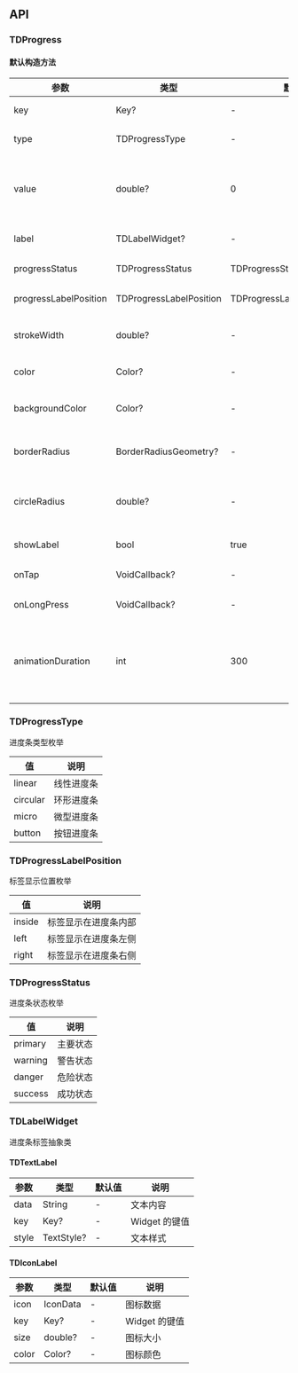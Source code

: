 ## API

### TDProgress

#### 默认构造方法

| 参数 | 类型 | 默认值 | 说明 |
| --- | --- | --- | --- |
| key | Key? | - | Widget 的键值 |
| type | TDProgressType | - | 进度条类型 |
| value | double? | 0 | 进度值 (0.0 到 1.0 之间的正数) |
| label | TDLabelWidget? | - | 进度条标签 |
| progressStatus | TDProgressStatus | TDProgressStatus.primary | 进度条状态 |
| progressLabelPosition | TDProgressLabelPosition | TDProgressLabelPosition.inside | 标签显示位置 |
| strokeWidth | double? | - | 进度条粗细 (正数) |
| color | Color? | - | 进度条颜色 |
| backgroundColor | Color? | - | 进度条背景颜色 |
| borderRadius | BorderRadiusGeometry? | - | 进度条末端形状 |
| circleRadius | double? | - | 环形进度条半径 (正数) |
| showLabel | bool | true | 是否显示标签 |
| onTap | VoidCallback? | - | 点击事件 |
| onLongPress | VoidCallback? | - | 长按事件 |
| animationDuration | int | 300 | 动画持续时间 (正整数，单位为毫秒) |

### TDProgressType

进度条类型枚举

| 值 | 说明 |
| --- | --- |
| linear | 线性进度条 |
| circular | 环形进度条 |
| micro | 微型进度条 |
| button | 按钮进度条 |

### TDProgressLabelPosition

标签显示位置枚举

| 值 | 说明 |
| --- | --- |
| inside | 标签显示在进度条内部 |
| left | 标签显示在进度条左侧 |
| right | 标签显示在进度条右侧 |

### TDProgressStatus

进度条状态枚举

| 值 | 说明 |
| --- | --- |
| primary | 主要状态 |
| warning | 警告状态 |
| danger | 危险状态 |
| success | 成功状态 |

### TDLabelWidget

进度条标签抽象类

#### TDTextLabel

| 参数 | 类型 | 默认值 | 说明 |
| --- | --- | --- | --- |
| data | String | - | 文本内容 |
| key | Key? | - | Widget 的键值 |
| style | TextStyle? | - | 文本样式 |

#### TDIconLabel

| 参数 | 类型 | 默认值 | 说明 |
| --- | --- | --- | --- |
| icon | IconData | - | 图标数据 |
| key | Key? | - | Widget 的键值 |
| size | double? | - | 图标大小 |
| color | Color? | - | 图标颜色 |